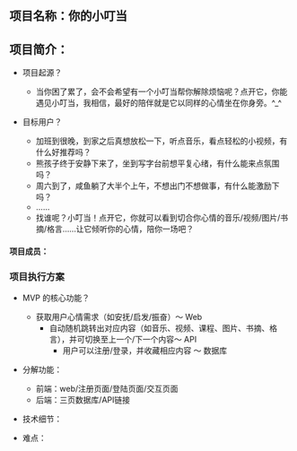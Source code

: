 ## 项目名称：你的小叮当

## 项目简介：

* 项目起源？
	- 当你困了累了，会不会希望有一个小叮当帮你解除烦恼呢？点开它，你能遇见小叮当，我相信，最好的陪伴就是它以同样的心情坐在你身旁。^_^
  
* 目标用户？
	- 加班到很晚，到家之后真想放松一下，听点音乐，看点轻松的小视频，有什么好推荐吗？
  - 熊孩子终于安静下来了，坐到写字台前想平复心绪，有什么能来点氛围吗？
  - 周六到了，咸鱼躺了大半个上午，不想出门不想做事，有什么能激励下吗？
  - ……
  - 找谁呢？小叮当！点开它，你就可以看到切合你心情的音乐/视频/图片/书摘/格言……让它倾听你的心情，陪你一场吧？
  
  
#### 项目成员：



### 项目执行方案

* MVP 的核心功能？

	- 获取用户心情需求（如安抚/启发/振奋）～ Web
		- 自动随机跳转出对应内容（如音乐、视频、课程、图片、书摘、格言），并可切换至上一个/下一个内容～ API
			- 用户可以注册/登录，并收藏相应内容 ～ 数据库
			
	
* 分解功能：
	- 前端：web/注册页面/登陆页面/交互页面
  	- 后端：三页数据库/API链接

	
* 技术细节：



* 难点：
